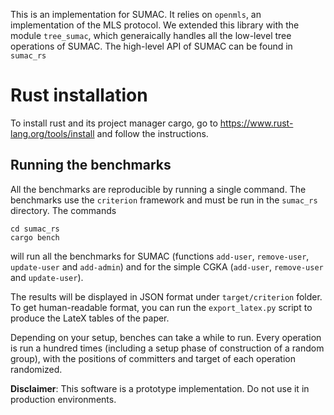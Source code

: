 This is an implementation for SUMAC. It relies on `openmls`, an implementation of the MLS protocol. We extended this library with the module `tree_sumac`, which generaically handles all the low-level tree operations of SUMAC. The high-level API of SUMAC can be found in `sumac_rs`


# Rust installation

To install rust and its project manager cargo, go to https://www.rust-lang.org/tools/install and follow the instructions. 


## Running the benchmarks

All the benchmarks are reproducible by running a single command. The benchmarks use the `criterion` framework and must be run in the `sumac_rs` directory. The commands 

```
cd sumac_rs
cargo bench
```

will run all the benchmarks for SUMAC (functions `add-user`, `remove-user`, `update-user` and `add-admin`) and for the simple CGKA (`add-user`, `remove-user` and `update-user`).

The results will be displayed in JSON format under `target/criterion` folder. To get human-readable format, you can run the `export_latex.py` script to produce the LateX tables of the paper.

Depending on your setup, benches can take a while to run. Every operation is run a hundred times (including a setup phase of construction of a random group), with the positions of committers and target of each operation randomized.


**Disclaimer**: This software is a prototype implementation. Do not use it in production environments.

